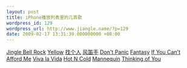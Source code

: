 ```yaml
---
layout: post
title: iPhone播放列表里的几首歌
wordpress_id: 129
wordpress_url: http://www.jiangle.name/?p=129
date: 2009-02-17 13:31:39.000000000 +08:00
---
```

<a href="http://dl.getdropbox.com/u/398278/Music/Jingle%20Bell%20Rock.mp3">Jingle Bell Rock</a><a>
</a><a href="http://dl.getdropbox.com/u/398278/Music/Jingle%20Bell%20Rock.mp3">Yellow</a>
<a href="http://dl.getdropbox.com/u/398278/Music/%E6%89%BE%E5%80%8B%E4%BA%BA.mp3">找个人</a>
<a href="http://dl.getdropbox.com/u/398278/Music/%E9%A2%A8%E7%AC%9B%E6%89%8B.mp3">风笛手</a>
<a href="http://dl.getdropbox.com/u/398278/Music/Don%27t%20Panic.mp3">Don't Panic</a>
<a href="http://dl.getdropbox.com/u/398278/Music/09%20Fantasy.mp3">Fantasy</a>
<a href="http://dl.getdropbox.com/u/398278/Music/08%20If%20You%20Can%20Afford%20Me.mp3">If You Can't Afford Me</a>
<a href="http://dl.getdropbox.com/u/398278/Music/07%20Viva%20la%20Vida.mp3">Viva la Vida</a>
<a href="http://dl.getdropbox.com/u/398278/Music/07%20Hot%20N%20Cold.mp3">Hot N Cold</a>
<a href="http://dl.getdropbox.com/u/398278/Music/05%20Mannequin.mp3">Mannequin</a>
<a href="http://dl.getdropbox.com/u/398278/Music/04%20Thinking%20of%20You.mp3">Thinking of You</a> 

